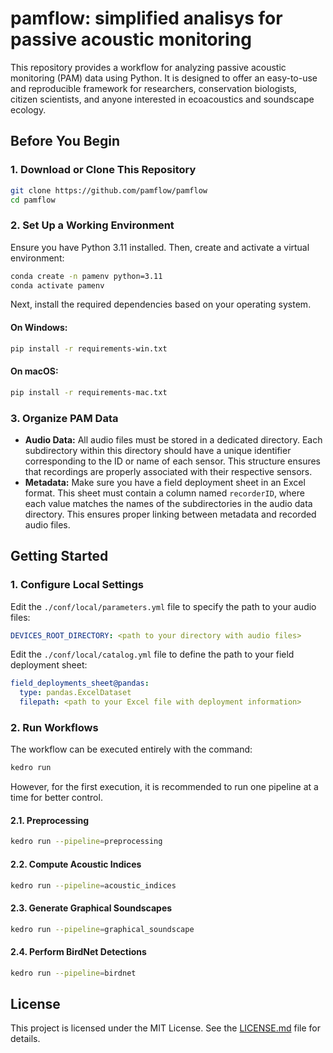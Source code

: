 # pamflow: simplified analisys for passive acoustic monitoring

This repository provides a workflow for analyzing passive acoustic monitoring (PAM) data using Python. It is designed to offer an easy-to-use and reproducible framework for researchers, conservation biologists, citizen scientists, and anyone interested in ecoacoustics and soundscape ecology.

## Before You Begin

### 1. Download or Clone This Repository

```bash
git clone https://github.com/pamflow/pamflow
cd pamflow
```

### 2. Set Up a Working Environment
Ensure you have Python 3.11 installed. Then, create and activate a virtual environment:

```bash
conda create -n pamenv python=3.11
conda activate pamenv
```

Next, install the required dependencies based on your operating system.

#### On Windows:
```bash
pip install -r requirements-win.txt
```

#### On macOS:
```bash
pip install -r requirements-mac.txt
```

### 3. Organize PAM Data
- **Audio Data:** All audio files must be stored in a dedicated directory. Each subdirectory within this directory should have a unique identifier corresponding to the ID or name of each sensor. This structure ensures that recordings are properly associated with their respective sensors.
- **Metadata:** Make sure you have a field deployment sheet in an Excel format. This sheet must contain a column named `recorderID`, where each value matches the names of the subdirectories in the audio data directory. This ensures proper linking between metadata and recorded audio files.

## Getting Started

### 1. Configure Local Settings

Edit the `./conf/local/parameters.yml` file to specify the path to your audio files:
```yaml
DEVICES_ROOT_DIRECTORY: <path to your directory with audio files>
```

Edit the `./conf/local/catalog.yml` file to define the path to your field deployment sheet:
```yaml
field_deployments_sheet@pandas:
  type: pandas.ExcelDataset
  filepath: <path to your Excel file with deployment information>
```

### 2. Run Workflows

The workflow can be executed entirely with the command:
```bash
kedro run
```
However, for the first execution, it is recommended to run one pipeline at a time for better control.

#### 2.1. Preprocessing
```bash
kedro run --pipeline=preprocessing
```

#### 2.2. Compute Acoustic Indices
```bash
kedro run --pipeline=acoustic_indices
```

#### 2.3. Generate Graphical Soundscapes
```bash
kedro run --pipeline=graphical_soundscape
```

#### 2.4. Perform BirdNet Detections
```bash
kedro run --pipeline=birdnet
```

## License

This project is licensed under the MIT License. See the [LICENSE.md](LICENSE.md) file for details.
